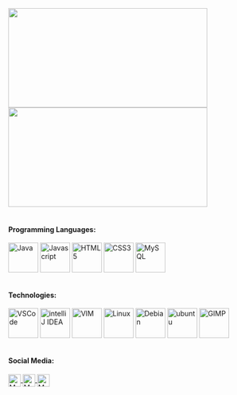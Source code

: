 <div>
  <img height="200em" width="400em" src="https://github-readme-stats.vercel.app/api?username=KayneFerreira&show_icons=true&theme=tokyonight">
  <img height="200em" width="400em" src="https://github-readme-stats.vercel.app/api/top-langs/?username=KayneFerreira&layout=compact&theme=tokyonight">
</div>

<div style="display=inline_block">
  <div style="display=inline_block"><br>
    <h4>Programming Languages:</h4>
    <img align="center" alt="Java" height="60" width="60" src="https://cdn.jsdelivr.net/gh/devicons/devicon/icons/java/java-original-wordmark.svg" />
    <img align="center" alt="Javascript" height="60" width="60" src="https://cdn.jsdelivr.net/gh/devicons/devicon/icons/javascript/javascript-original.svg" />
    <img align="center" alt="HTML5" height="60" width="60" src="https://cdn.jsdelivr.net/gh/devicons/devicon/icons/html5/html5-original-wordmark.svg" />
    <img align="center" alt="CSS3" height="60" width="60" src="https://cdn.jsdelivr.net/gh/devicons/devicon/icons/css3/css3-original-wordmark.svg" />
    <img align="center" alt="MySQL" height="60" width="60" src="https://cdn.jsdelivr.net/gh/devicons/devicon/icons/mysql/mysql-original.svg" />
  </div>

  <div style="display=inline_block"><br>
    <h4>Technologies:</h4>
    <img align="center" alt="VSCode" height="60" width="60" src="https://cdn.jsdelivr.net/gh/devicons/devicon/icons/vscode/vscode-original-wordmark.svg" />
    <img align="center" alt="intelliJ IDEA" height="60" width="60" src="https://cdn.jsdelivr.net/gh/devicons/devicon/icons/intellij/intellij-original.svg" />
    <img align="center" alt="VIM" height="60" width="60" src="https://cdn.jsdelivr.net/gh/devicons/devicon/icons/vim/vim-original.svg" />
    <img align="center" alt="Linux" height="60" width="60" src="https://cdn.jsdelivr.net/gh/devicons/devicon/icons/linux/linux-original.svg" />
    <img align="center" alt="Debian" height="60" width="60" src="https://cdn.jsdelivr.net/gh/devicons/devicon/icons/debian/debian-original-wordmark.svg" />
    <img align="center" alt="ubuntu" height="60" width="60" src="https://cdn.jsdelivr.net/gh/devicons/devicon/icons/ubuntu/ubuntu-plain-wordmark.svg" />
    <img align="center" alt="GIMP" height="60" width="60" src="https://cdn.jsdelivr.net/gh/devicons/devicon/icons/gimp/gimp-original-wordmark.svg" />
  </div>
</div>

<section>
  <div style="display=inline_block"><br>
    <h4>Social Media:</h4>
    <a href="https://www.linkedin.com/in/kayne-ferreira-651970205/">
      <img align="center" alt="My LinkedIn" height="25" src="https://img.shields.io/badge/LinkedIn-0077B5?style=for-the-badge&logo=linkedin&logoColor=white" />
    </a>
    <a href="https://github.com/KayneFerreira">
      <img align="center" alt="My Discord" height="25" src="https://img.shields.io/badge/Discord-7289DA?style=for-the-badge&logo=discord&logoColor=white" />
    </a>
    <a href="https://github.com/KayneFerreira">
      <img align="center" alt="My Facebook" height="25" src="https://img.shields.io/badge/Facebook-1877F2?style=for-the-badge&logo=facebook&logoColor=white" />
    </a>
  </div>
</section>
